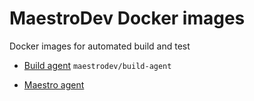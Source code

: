 # MaestroDev Docker images

Docker images for automated build and test

* [Build agent](build-agent/README.md) `maestrodev/build-agent`

* [Maestro agent](maestro-agent/README.md)

